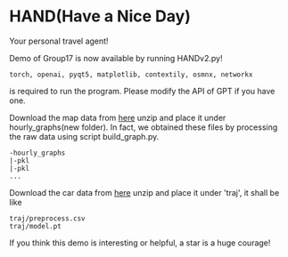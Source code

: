 # HAND(Have a Nice Day)

Your personal travel agent!

Demo of Group17 is now available by running HANDv2.py!
```
torch, openai, pyqt5, matplotlib, contextily, osmnx, networkx 
```
is required to run the program. Please modify the API of GPT if you have one.

Download the map data from [here](https://drive.google.com/file/d/16OEmMYO8IPrwdBZ5O7T_PQp_juIS77cy/view?usp=sharing) unzip and place it under hourly_graphs(new folder). In fact, we obtained these files by processing the raw data using script build_graph.py.
```
-hourly_graphs
|-pkl
|-pkl
...
```
Download the car data from [here](https://drive.google.com/file/d/1NTJxSAOmpBA6HbFZu7c9dBF-UUk-rx1H/view?usp=drive_link) unzip and place it under 'traj', it shall be like 

```
traj/preprocess.csv
traj/model.pt
```

If you think this demo is interesting or helpful, a star is a huge courage!
